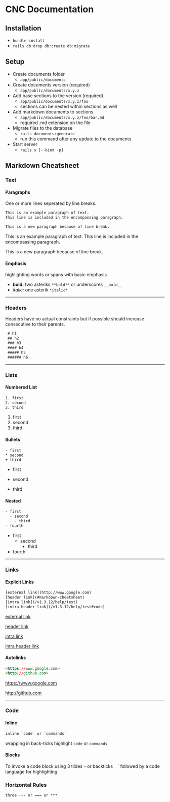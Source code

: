 # CNC Documentation

## Installation
- `bundle install`
- `rails db:drop db:create db:migrate`

## Setup
- Create documents folder
  - `app/public/documents`
- Create documents version (required)
  - `app/public/documents/x.y.z`
- Add base sections to the version (required)
  - `app/public/documents/x.y.z/foo`
  - sections can be nested within sections as well
- Add markdown documents to sections
  - `app/public/documents/x.y.z/foo/bar.md`
  - required .md extension on the file
- Migrate files to the database
  - `rails documents:generate`
  - run this command after any update to the documents
- Start server
  - `rails s [--bind -p]`

## Markdown Cheatsheet

### Text

#### Paragraphs
One or more lines seperated by line breaks.

~~~html
This is an example paragraph of text.
This line is included in the encompassing paragraph.

This is a new paragraph because of line break.
~~~

This is an example paragraph of text.
This line is included in the encompassing paragraph.

This is a new paragraph because of line break.

#### Emphasis
highlighting words or spans with basic emphasis

- **bold:** two asteriks `**bold**` or underscores `__bold__`
- *italic:* one asterik `*italic*` 

---

### Headers
Headers have no actual constraints but if possible should increase consecutive to their parents.

~~~html
 # h1
 ## h2
 ### h3
 #### h4
 ##### h5
 ###### h6
~~~

---

### Lists
#### Numbered List
~~~html
1. first
2. second
3. third
~~~
1. first
2. second
3. third

#### Bullets
~~~html
- first
* second
+ third
~~~

- first
* second
+ third

#### Nested
~~~html
- first
  - second
    - third
- fourth
~~~
- first
  - second
    - third
- fourth

---

### Links
#### Explicit Links
~~~html
[external link](http://www.google.com)
[header link](#markdown-cheatsheet)
[intra link](/v1.3.12/help/test)
[intra header link](/v1.3.12/help/test#code)
~~~

[external link](http://www.google.com)

[header link](#markdown-cheatsheet)

[intra link](/v1.3.12/help/test)

[intra header link](/v1.3.12/help/test#code)

#### Autolinks
~~~html
<https://www.google.com>
<http://github.com>
~~~
<https://www.google.com>

<http://github.com>

---

### Code
#### Inline
~~~html
inline `code` or `commands`
~~~

wrapping in back-ticks highlight `code` or `commands`
#### Blocks
To invoke a code block using 3 tildes `~` or backticks ` ` ` followed by a code language for highlighting

### Horizontal Rules
~~~html
three --- or === or ***
~~~